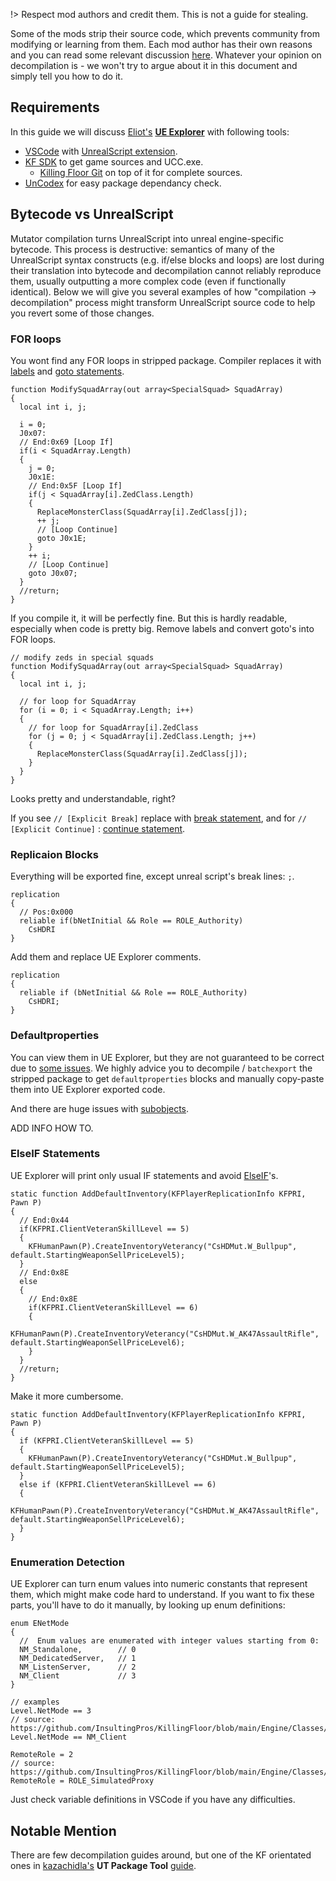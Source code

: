 !> Respect mod authors and credit them. This is not a guide for stealing.

Some of the mods strip their source code, which prevents community from modifying or learning from them. Each mod author has their own reasons and you can read some relevant discussion [here](https://wiki.beyondunreal.com/Legacy:Trystan/Code_Protection). Whatever your opinion on decompilation is - we won't try to argue about it in this document and simply tell you how to do it. 

## Requirements

In this guide we will discuss [Eliot's](https://github.com/EliotVU/Unreal-Library) [**UE Explorer**](https://eliotvu.com/portfolio/view/21/ue-explorer) with following tools:

* [VSCode](https://code.visualstudio.com/) with [UnrealScript extension](https://marketplace.visualstudio.com/items?itemName=EliotVU.uc).
* [KF SDK](https://steamdb.info/app/1260/) to get game sources and UCC.exe.
  * [Killing Floor Git](https://github.com/InsultingPros/KillingFloor) on top of it for complete sources.
* [UnCodex](https://sourceforge.net/projects/uncodex/) for easy package dependancy check.

## Bytecode vs UnrealScript

Mutator compilation turns UnrealScript into unreal engine-specific bytecode. This process is destructive: semantics of many of the UnrealScript syntax constructs (e.g. if/else blocks and loops) are lost during their translation into bytecode and decompilation cannot reliably reproduce them, usually outputting a more complex code (even if functionally identical). Below we will give you several examples of how "compilation -> decompilation" process might transform UnrealScript source code to help you revert some of those changes.

### FOR loops

You wont find any FOR loops in stripped package. Compiler replaces it with [labels](https://wiki.beyondunreal.com/States#State_Labels_and_Latent_Functions) and [goto statements](https://wiki.beyondunreal.com/GoTo_statement).

```clike
function ModifySquadArray(out array<SpecialSquad> SquadArray)
{
  local int i, j;

  i = 0;
  J0x07:
  // End:0x69 [Loop If]
  if(i < SquadArray.Length)
  {
    j = 0;
    J0x1E:
    // End:0x5F [Loop If]
    if(j < SquadArray[i].ZedClass.Length)
    {
      ReplaceMonsterClass(SquadArray[i].ZedClass[j]);
      ++ j;
      // [Loop Continue]
      goto J0x1E;
    }
    ++ i;
    // [Loop Continue]
    goto J0x07;
  }
  //return;  
}
```

If you compile it, it will be perfectly fine. But this is hardly readable, especially when code is pretty big. Remove labels and convert goto's into FOR loops.

```clike
// modify zeds in special squads
function ModifySquadArray(out array<SpecialSquad> SquadArray)
{
  local int i, j;

  // for loop for SquadArray
  for (i = 0; i < SquadArray.Length; i++)
  {
    // for loop for SquadArray[i].ZedClass
    for (j = 0; j < SquadArray[i].ZedClass.Length; j++)
    {
      ReplaceMonsterClass(SquadArray[i].ZedClass[j]);
    }
  }
}
```

Looks pretty and understandable, right?

If you see `// [Explicit Break]` replace with [break statement](https://wiki.beyondunreal.com/Break_statement), and for `// [Explicit Continue]` : [continue statement](https://wiki.beyondunreal.com/Continue_statement).

### Replicaion Blocks

Everything will be exported fine, except unreal script's break lines: `;`.

```clike
replication
{
  // Pos:0x000
  reliable if(bNetInitial && Role == ROLE_Authority)
    CsHDRI
}
```

Add them and replace UE Explorer comments.

```clike
replication
{
  reliable if (bNetInitial && Role == ROLE_Authority)
    CsHDRI;
}
```

### Defaultproperties

You can view them in UE Explorer, but they are not guaranteed to be correct due to [some issues](https://github.com/EliotVU/Unreal-Library/issues/40#issuecomment-907320329). We highly advice you to decompile / `batchexport` the stripped package to get `defaultproperties` blocks and manually copy-paste them into UE Explorer exported code.

And there are huge issues with [subobjects](https://wiki.beyondunreal.com/Subobjects#Subobjects_in_exported_source_code).

ADD INFO HOW TO.

### ElseIF Statements

UE Explorer will print only usual IF statements and avoid [ElseIF](https://wiki.beyondunreal.com/If_statement#.22ElseIf.22_statement)'s.

```clike
static function AddDefaultInventory(KFPlayerReplicationInfo KFPRI, Pawn P)
{
  // End:0x44
  if(KFPRI.ClientVeteranSkillLevel == 5)
  {
    KFHumanPawn(P).CreateInventoryVeterancy("CsHDMut.W_Bullpup", default.StartingWeaponSellPriceLevel5);
  }
  // End:0x8E
  else
  {
    // End:0x8E
    if(KFPRI.ClientVeteranSkillLevel == 6)
    {
      KFHumanPawn(P).CreateInventoryVeterancy("CsHDMut.W_AK47AssaultRifle", default.StartingWeaponSellPriceLevel6);
    }
  }
  //return;  
}
```

Make it more cumbersome.

```clike
static function AddDefaultInventory(KFPlayerReplicationInfo KFPRI, Pawn P)
{
  if (KFPRI.ClientVeteranSkillLevel == 5)
  {
    KFHumanPawn(P).CreateInventoryVeterancy("CsHDMut.W_Bullpup", default.StartingWeaponSellPriceLevel5);
  }
  else if (KFPRI.ClientVeteranSkillLevel == 6)
  {
    KFHumanPawn(P).CreateInventoryVeterancy("CsHDMut.W_AK47AssaultRifle", default.StartingWeaponSellPriceLevel6);
  }
}
```

### Enumeration Detection

UE Explorer can turn enum values into numeric constants that represent them, which might make code hard to understand. If you want to fix these parts, you'll have to do it manually, by looking up enum definitions:

```clike
enum ENetMode
{
  //  Enum values are enumerated with integer values starting from 0:
  NM_Standalone,        // 0
  NM_DedicatedServer,   // 1
  NM_ListenServer,      // 2
  NM_Client             // 3
}

// examples
Level.NetMode == 3
// source: https://github.com/InsultingPros/KillingFloor/blob/main/Engine/Classes/LevelInfo.uc#L188
Level.NetMode == NM_Client

RemoteRole = 2
// source: https://github.com/InsultingPros/KillingFloor/blob/main/Engine/Classes/Actor.uc#L224
RemoteRole = ROLE_SimulatedProxy
```

Just check variable definitions in VSCode if you have any difficulties.

## Notable Mention

There are few decompilation guides around, but one of the KF orientated ones in [kazachidla's](http://steamcommunity.com/profiles/76561198012931650) **UT Package Tool** [guide](https://steamcommunity.com/sharedfiles/filedetails/?id=314459304).
